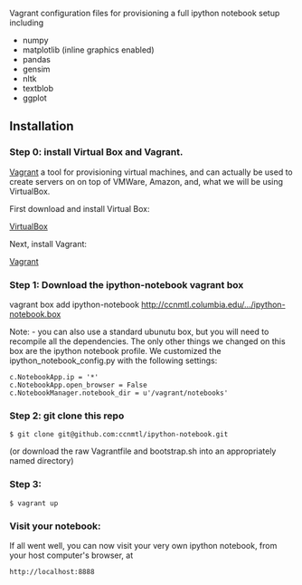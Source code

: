 Vagrant configuration files for provisioning a full ipython notebook setup including

* numpy
* matplotlib (inline graphics enabled)
* pandas
* gensim
* nltk
* textblob
* ggplot

## Installation

### Step 0: install Virtual Box and Vagrant.
[Vagrant](http://docs.vagrantup.com/v2/getting-started/index.html) a tool for provisioning virtual machines, and can actually be used to create servers on on top of VMWare, Amazon, and, what we will be using VirtualBox.

First download and install Virtual Box:

[VirtualBox](http://www.virtualbox.org/)

Next, install Vagrant:

[Vagrant](http://www.vagrantup.com/)

### Step 1: Download the ipython-notebook vagrant box

vagrant box add ipython-notebook http://ccnmtl.columbia.edu/.../ipython-notebook.box
 
Note: - you can also use a standard ubunutu box, but you will need to recompile all the dependencies. The only other things we changed on this box are the ipython notebook profile. We customized the ipython_notebook_config.py with the following settings:

    c.NotebookApp.ip = '*'
    c.NotebookApp.open_browser = False
    c.NotebookManager.notebook_dir = u'/vagrant/notebooks'


### Step 2: git clone this repo

    $ git clone git@github.com:ccnmtl/ipython-notebook.git

(or download the raw Vagrantfile and bootstrap.sh into an appropriately named directory)

### Step 3:

    $ vagrant up

### Visit your notebook:

If all went well, you can now visit your very own ipython notebook, from your host computer's browser, at 

    http://localhost:8888 
